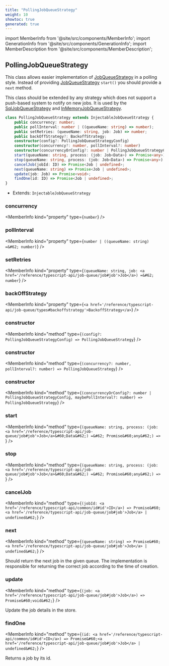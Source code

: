 ```yaml
---
title: "PollingJobQueueStrategy"
weight: 10
showtoc: true
generated: true
---
```

<!-- This file was generated from the Vendure source. Do not modify. Instead, re-run the "docs:build" script -->
import MemberInfo from '@site/src/components/MemberInfo';
import GenerationInfo from '@site/src/components/GenerationInfo';
import MemberDescription from '@site/src/components/MemberDescription';


## PollingJobQueueStrategy

<GenerationInfo sourceFile="packages/core/src/job-queue/polling-job-queue-strategy.ts" sourceLine="192" packageName="@vendure/core" />

This class allows easier implementation of <a href='/reference/typescript-api/job-queue/job-queue-strategy#jobqueuestrategy'>JobQueueStrategy</a> in a polling style.
Instead of providing <a href='/reference/typescript-api/job-queue/job-queue-strategy#jobqueuestrategy'>JobQueueStrategy</a> `start()` you should provide a `next` method.

This class should be extended by any strategy which does not support a push-based system
to notify on new jobs. It is used by the <a href='/reference/typescript-api/job-queue/sql-job-queue-strategy#sqljobqueuestrategy'>SqlJobQueueStrategy</a> and <a href='/reference/typescript-api/job-queue/in-memory-job-queue-strategy#inmemoryjobqueuestrategy'>InMemoryJobQueueStrategy</a>.

```ts title="Signature"
class PollingJobQueueStrategy extends InjectableJobQueueStrategy {
    public concurrency: number;
    public pollInterval: number | ((queueName: string) => number);
    public setRetries: (queueName: string, job: Job) => number;
    public backOffStrategy?: BackoffStrategy;
    constructor(config?: PollingJobQueueStrategyConfig)
    constructor(concurrency?: number, pollInterval?: number)
    constructor(concurrencyOrConfig?: number | PollingJobQueueStrategyConfig, maybePollInterval?: number)
    start(queueName: string, process: (job: Job<Data>) => Promise<any>) => ;
    stop(queueName: string, process: (job: Job<Data>) => Promise<any>) => ;
    cancelJob(jobId: ID) => Promise<Job | undefined>;
    next(queueName: string) => Promise<Job | undefined>;
    update(job: Job) => Promise<void>;
    findOne(id: ID) => Promise<Job | undefined>;
}
```
* Extends: <code>InjectableJobQueueStrategy</code>



<div className="members-wrapper">

### concurrency

<MemberInfo kind="property" type={`number`}   />


### pollInterval

<MemberInfo kind="property" type={`number | ((queueName: string) =&#62; number)`}   />


### setRetries

<MemberInfo kind="property" type={`(queueName: string, job: <a href='/reference/typescript-api/job-queue/job#job'>Job</a>) =&#62; number`}   />


### backOffStrategy

<MemberInfo kind="property" type={`<a href='/reference/typescript-api/job-queue/types#backoffstrategy'>BackoffStrategy</a>`}   />


### constructor

<MemberInfo kind="method" type={`(config?: PollingJobQueueStrategyConfig) => PollingJobQueueStrategy`}   />


### constructor

<MemberInfo kind="method" type={`(concurrency?: number, pollInterval?: number) => PollingJobQueueStrategy`}   />


### constructor

<MemberInfo kind="method" type={`(concurrencyOrConfig?: number | PollingJobQueueStrategyConfig, maybePollInterval?: number) => PollingJobQueueStrategy`}   />


### start

<MemberInfo kind="method" type={`(queueName: string, process: (job: <a href='/reference/typescript-api/job-queue/job#job'>Job</a>&#60;Data&#62;) =&#62; Promise&#60;any&#62;) => `}   />


### stop

<MemberInfo kind="method" type={`(queueName: string, process: (job: <a href='/reference/typescript-api/job-queue/job#job'>Job</a>&#60;Data&#62;) =&#62; Promise&#60;any&#62;) => `}   />


### cancelJob

<MemberInfo kind="method" type={`(jobId: <a href='/reference/typescript-api/common/id#id'>ID</a>) => Promise&#60;<a href='/reference/typescript-api/job-queue/job#job'>Job</a> | undefined&#62;`}   />


### next

<MemberInfo kind="method" type={`(queueName: string) => Promise&#60;<a href='/reference/typescript-api/job-queue/job#job'>Job</a> | undefined&#62;`}   />

Should return the next job in the given queue. The implementation is
responsible for returning the correct job according to the time of
creation.
### update

<MemberInfo kind="method" type={`(job: <a href='/reference/typescript-api/job-queue/job#job'>Job</a>) => Promise&#60;void&#62;`}   />

Update the job details in the store.
### findOne

<MemberInfo kind="method" type={`(id: <a href='/reference/typescript-api/common/id#id'>ID</a>) => Promise&#60;<a href='/reference/typescript-api/job-queue/job#job'>Job</a> | undefined&#62;`}   />

Returns a job by its id.


</div>
